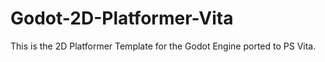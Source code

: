 # Godot-2D-Platformer-Vita
This is the 2D Platformer Template for the Godot Engine ported to PS Vita.
